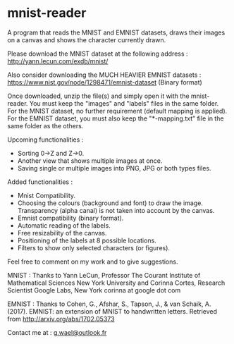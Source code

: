 # mnist-reader
A program that reads the MNIST and EMNIST datasets, draws their images on a canvas and shows the character currently drawn.

Please download the MNIST dataset at the following address : 
http://yann.lecun.com/exdb/mnist/

Also consider downloading the MUCH HEAVIER EMNIST datasets :
https://www.nist.gov/node/1298471/emnist-dataset (Binary format)

Once downloaded, unzip the file(s) and simply open it with the mnist-reader.
You must keep the "images" and "labels" files in the same folder.
For the MNIST dataset, no further requirement (default mapping is applied).
For the EMNIST dataset, you must also keep the "*-mapping.txt" file in the same folder as the others.

Upcoming functionalities :
- Sorting 0->Z and Z->0.
- Another view that shows multiple images at once.
- Saving single or multiple images into PNG, JPG or both types files.

Added functionalities : 
- Mnist Compatibility.
- Choosing the colours (background and font) to draw the image. Transparency (alpha canal) is not taken into account by the canvas.
- Emnist compatibility (binary format).
- Automatic reading of the labels.
- Free resizability of the canvas.
- Positioning of the labels at  8 possible locations.
- Filters to show only selected characters (or figures).

Feel free to comment on my work and to give suggestions.


MNIST : Thanks to  Yann LeCun, Professor
The Courant Institute of Mathematical Sciences
New York University
and
Corinna Cortes, Research Scientist
Google Labs, New York
corinna at google dot com 


EMNIST : Thanks to Cohen, G., Afshar, S., Tapson, J., & van Schaik, A. (2017). EMNIST: an extension of MNIST to handwritten letters. Retrieved from http://arxiv.org/abs/1702.05373

Contact me at : g.wael@outlook.fr
